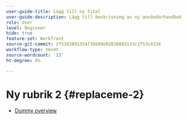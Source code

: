 ```yaml
---
user-guide-title: Lägg till ny titel
user-guide-description: Lägg till beskrivning av ny användarhandbok
role: User
level: Beginner
hide: true
feature-set: Workfront
source-git-commit: 2f53d3891354f36609e92836883133c1f53c4334
workflow-type: tm+mt
source-wordcount: '13'
ht-degree: 0%

---
```



# Ny rubrik 2 {#replaceme-2}

+ [Dummy overview](home.md)
